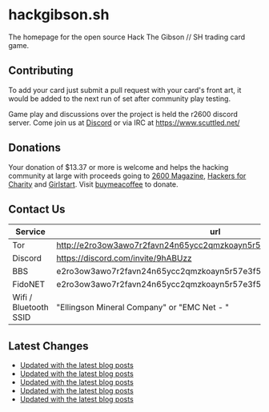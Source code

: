 # hackgibson.sh
The homepage for the open source Hack The Gibson // SH trading card game.


## Contributing

To add your card just submit a pull request with your card's front art, it would be added to the next run of set after community play testing.

Game play and discussions over the project is held the r2600 discord server. Come join us at [Discord](https://discord.com/invite/9hABUzz) or via IRC at https://www.scuttled.net/


## Donations

Your donation of $13.37 or more is welcome and helps the hacking community at large with proceeds going to [2600 Magazine](https://2600.com/), [Hackers for Charity](https://hackersforcharity.org) and [Girlstart](https://girlstart.org).  Visit [buymeacoffee](https://www.buymeacoffee.com/hackgibson.sh) to donate.


## Contact Us

Service | url
-|-
Tor | http://e2ro3ow3awo7r2favn24n65ycc2qmzkoayn5r57e3f56nvjwdcgg32ad.onion
Discord | https://discord.com/invite/9hABUzz
BBS | e2ro3ow3awo7r2favn24n65ycc2qmzkoayn5r57e3f56nvjwdcgg32ad.onion:23
FidoNET | e2ro3ow3awo7r2favn24n65ycc2qmzkoayn5r57e3f56nvjwdcgg32ad.onion:24554
Wifi / Bluetooth SSID | "Ellingson Mineral Company" or "EMC Net - <fidonet address>"

## Latest Changes
<!-- BLOG-POST-LIST:START -->
- [Updated with the latest blog posts](https://github.com/DFW2600/hackgibson.sh/commit/68dc8a2151ffb6ccbad636929990edeb29db9b7a)
- [Updated with the latest blog posts](https://github.com/DFW2600/hackgibson.sh/commit/dcc9cab4f8bca81c99850437a95a4b35472d39d1)
- [Updated with the latest blog posts](https://github.com/DFW2600/hackgibson.sh/commit/616489c811b9d20683a0280704c70a3954e9b0f1)
- [Updated with the latest blog posts](https://github.com/DFW2600/hackgibson.sh/commit/4c3af80f3cc7fa6bc532be619934299bade1420a)
- [Updated with the latest blog posts](https://github.com/DFW2600/hackgibson.sh/commit/0a2d3aa21ebfad0c472489714b80c7fd2ffee9d0)
<!-- BLOG-POST-LIST:END -->
